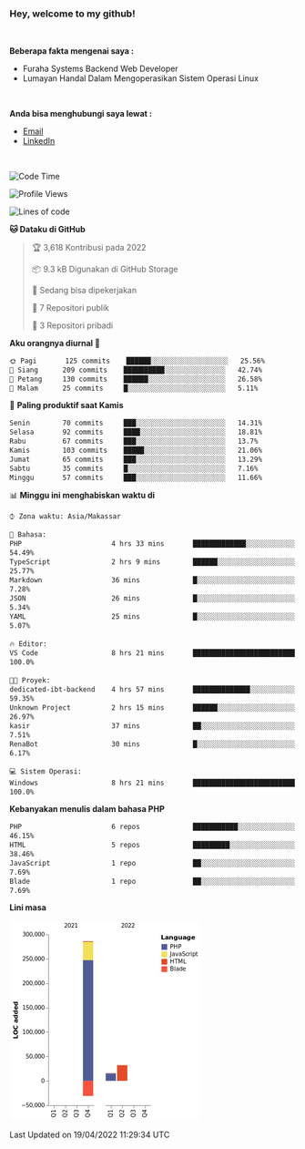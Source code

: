 <h3>Hey, welcome to my github!</h3>

<br>

<p><strong>Beberapa fakta mengenai saya :</strong></p>

<ul>
  <li>Furaha Systems Backend Web Developer</li>
  <li>Lumayan Handal Dalam Mengoperasikan Sistem Operasi Linux</li>
</ul>

<br>

<p><strong>Anda bisa menghubungi saya lewat :</strong></p>

<ul>
  <li><a href="mailto:renaldiapriyanto419@gmail.com">Email</a></li>
  <li><a href="https://www.linkedin.com/in/renaldi-kadang-314314206/">LinkedIn</a></li>
</ul>

<br>

<!--START_SECTION:waka-->
![Code Time](http://img.shields.io/badge/Code%20Time-86%20hrs%205%20mins-blue)

![Profile Views](http://img.shields.io/badge/Profil%20dilihat-1-blue)

![Lines of code](https://img.shields.io/badge/Sejak%20Hello%20World%20aku%20telah%20menulis-303%20Thousand%20baris%20kode-blue)

**🐱 Dataku di GitHub** 

> 🏆 3,618 Kontribusi pada 2022
 > 
> 📦 9.3 kB Digunakan di GitHub Storage 
 > 
> 💼 Sedang bisa dipekerjakan
 > 
> 📜 7 Repositori publik 
 > 
> 🔑 3 Repositori pribadi  
 > 
**Aku orangnya diurnal 🐤** 

```text
🌞 Pagi       125 commits    ██████░░░░░░░░░░░░░░░░░░░   25.56% 
🌆 Siang      209 commits    ██████████░░░░░░░░░░░░░░░   42.74% 
🌃 Petang     130 commits    ██████░░░░░░░░░░░░░░░░░░░   26.58% 
🌙 Malam      25 commits     █░░░░░░░░░░░░░░░░░░░░░░░░   5.11%

```
📅 **Paling produktif saat Kamis** 

```text
Senin        70 commits     ███░░░░░░░░░░░░░░░░░░░░░░   14.31% 
Selasa       92 commits     ████░░░░░░░░░░░░░░░░░░░░░   18.81% 
Rabu         67 commits     ███░░░░░░░░░░░░░░░░░░░░░░   13.7% 
Kamis        103 commits    █████░░░░░░░░░░░░░░░░░░░░   21.06% 
Jumat        65 commits     ███░░░░░░░░░░░░░░░░░░░░░░   13.29% 
Sabtu        35 commits     █░░░░░░░░░░░░░░░░░░░░░░░░   7.16% 
Minggu       57 commits     ███░░░░░░░░░░░░░░░░░░░░░░   11.66%

```


📊 **Minggu ini menghabiskan waktu di** 

```text
⌚︎ Zona waktu: Asia/Makassar

💬 Bahasa: 
PHP                      4 hrs 33 mins       █████████████░░░░░░░░░░░░   54.49% 
TypeScript               2 hrs 9 mins        ██████░░░░░░░░░░░░░░░░░░░   25.77% 
Markdown                 36 mins             █░░░░░░░░░░░░░░░░░░░░░░░░   7.28% 
JSON                     26 mins             █░░░░░░░░░░░░░░░░░░░░░░░░   5.34% 
YAML                     25 mins             █░░░░░░░░░░░░░░░░░░░░░░░░   5.07%

🔥 Editor: 
VS Code                  8 hrs 21 mins       █████████████████████████   100.0%

🐱‍💻 Proyek: 
dedicated-ibt-backend    4 hrs 57 mins       ██████████████░░░░░░░░░░░   59.35% 
Unknown Project          2 hrs 15 mins       ██████░░░░░░░░░░░░░░░░░░░   26.97% 
kasir                    37 mins             ██░░░░░░░░░░░░░░░░░░░░░░░   7.51% 
RenaBot                  30 mins             █░░░░░░░░░░░░░░░░░░░░░░░░   6.17%

💻 Sistem Operasi: 
Windows                  8 hrs 21 mins       █████████████████████████   100.0%

```

**Kebanyakan menulis dalam bahasa PHP** 

```text
PHP                      6 repos             ███████████░░░░░░░░░░░░░░   46.15% 
HTML                     5 repos             █████████░░░░░░░░░░░░░░░░   38.46% 
JavaScript               1 repo              ██░░░░░░░░░░░░░░░░░░░░░░░   7.69% 
Blade                    1 repo              ██░░░░░░░░░░░░░░░░░░░░░░░   7.69%

```


**Lini masa**

![Chart not found](https://raw.githubusercontent.com/Sylent-Sys/Sylent-Sys/main/charts/bar_graph.png) 


 Last Updated on 19/04/2022 11:29:34 UTC
<!--END_SECTION:waka-->
